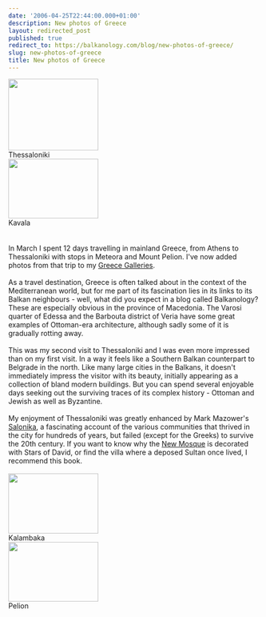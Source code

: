 ```yaml
---
date: '2006-04-25T22:44:00.000+01:00'
description: New photos of Greece
layout: redirected_post
published: true
redirect_to: https://balkanology.com/blog/new-photos-of-greece/
slug: new-photos-of-greece
title: New photos of Greece
---
```


<div class="imageholder"><img alt="" border="0" height="143" src="http://www.balkanology.com/blog/images/greece2006_pict2027.jpg" width="180" /><br />Thessaloniki</div><div class="imageholder"><img alt="" border="0" height="119" src="http://www.balkanology.com/blog/images/greece2006_pict1894.jpg" width="180" /><br />Kavala</div><br /><div style="clear: both;"></div><br />In March I spent 12 days travelling in mainland Greece, from Athens to Thessaloniki with stops in Meteora and Mount Pelion. I've now added photos from that trip to my <a href="http://www.pbase.com/alangrant/greece">Greece Galleries</a>.<br /><br />As a travel destination, Greece is often talked about in the context of the Mediterranean world, but for me part of its fascination lies in its links to its Balkan neighbours - well, what did you expect in a blog called Balkanology? These are especially obvious in the province of Macedonia. The Varosi quarter of Edessa and the Barbouta district of Veria have some great examples of Ottoman-era architecture, although sadly some of it is gradually rotting away.<br /><br />This was my second visit to Thessaloniki and I was even more impressed than on my first visit. In a way it feels like a Southern Balkan counterpart to Belgrade in the north. Like many large cities in the Balkans, it doesn't immediately impress the visitor with its beauty, initially appearing as a collection of bland modern buildings. But you can spend several enjoyable days seeking out the surviving traces of its complex history - Ottoman and Jewish as well as Byzantine.<br /><br />My enjoyment of Thessaloniki was greatly enhanced by Mark Mazower's <a href="http://www.amazon.co.uk/exec/obidos/redirect?link_code=as2&amp;path=ASIN/0007120222/ref=nosim/&amp;tag=balkanology-21">Salonika</a>, a fascinating account of the various communities that thrived in the city for hundreds of years, but failed (except for the Greeks) to survive the 20th century. If you want to know why the <a href="http://www.pbase.com/alangrant/image/59007605">New Mosque</a> is decorated with Stars of David, or find the villa where a deposed Sultan once lived, I recommend this book.<br /><br /><div class="imageholder"><img alt="" border="0" height="120" src="http://www.balkanology.com/blog/images/greece2006_pict0525.jpg" width="180" /><br />Kalambaka</div><div class="imageholder"><img alt="" border="0" height="119" src="http://www.balkanology.com/blog/images/greece2006_pict1040.jpg" width="180" /><br />Pelion</div>
